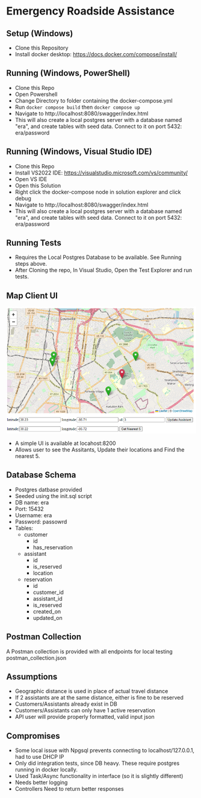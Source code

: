 # Emergency Roadside Assistance

## Setup (Windows)
- Clone this Repository
- Install docker desktop: https://docs.docker.com/compose/install/


## Running (Windows, PowerShell)
- Clone this Repo
- Open Powershell
- Change Directory to folder containing the docker-compose.yml
- Run `docker compose build` then `docker compose up`
- Navigate to http://localhost:8080/swagger/index.html
- This will also create a local postgres server with a database named "era", and create tables with seed data. Connect to it on port 5432: era/password

## Running (Windows, Visual Studio IDE)
- Clone this Repo
- Install VS2022 IDE: https://visualstudio.microsoft.com/vs/community/
- Open VS IDE
- Open this Solution 
- Right click the docker-compose node in solution explorer and click debug
- Navigate to http://localhost:8080/swagger/index.html
- This will also create a local postgres server with a database named "era", and create tables with seed data. Connect to it on port 5432: era/password

## Running Tests
- Requires the Local Postgres Database to be available. See Running steps above.
- After Cloning the repo, In Visual Studio, Open the Test Explorer and run tests.

## Map Client UI

![UI](./ui.png)

- A simple UI is available at locahost:8200
- Allows user to see the Assitants, Update their locations and Find the nearest 5.

## Database Schema
- Postgres datbase provided
- Seeded using the init.sql script
- DB name: era
- Port: 15432
- Username: era
- Password: passowrd
- Tables: 
  - customer
    - id
    - has_reservation
  - assistant
    - id
    - is_reserved 
    - location 
  - reservation
    - id
    - customer_id
    - assistant_id
    - is_reserved
    - created_on
    - updated_on

## Postman Collection

A Postman collection is provided with all endpoints for local testing postman_collection.json

## Assumptions
- Geographic distance is used in place of actual travel distance 
- If 2 assistants are at the same distance, either is fine to be reserved
- Customers/Assistants already exist in DB
- Customers/Assistants can only have 1 active reservation
- API user will provide properly formatted, valid input json

## Compromises
- Some local issue with Npgsql prevents connecting to localhost/127.0.0.1, had to use DHCP IP 
- Only did integration tests, since DB heavy. These require postgres running in docker locally.
- Used Task/Async functionality in interface (so it is slightly different)
- Needs better logging
- Controllers Need to return better responses
